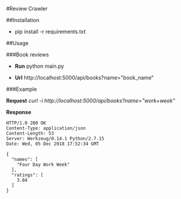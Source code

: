 #Review Crawler

##Installation

- pip install -r requirements.txt

##Usage

###Book reviews
- **Run** python main.py

- **Url** http://localhost:5000/api/books?name="book_name"

###Example

**Request** *curl -i http://localhost:5000/api/books?name="work+week"*

**Response**
```
HTTP/1.0 200 OK
Content-Type: application/json
Content-Length: 53
Server: Werkzeug/0.14.1 Python/2.7.15
Date: Wed, 05 Dec 2018 17:52:34 GMT

{
  "names": [
    "Four Day Work Week"
  ], 
  "ratings": [
    3.84
  ]
}

```
